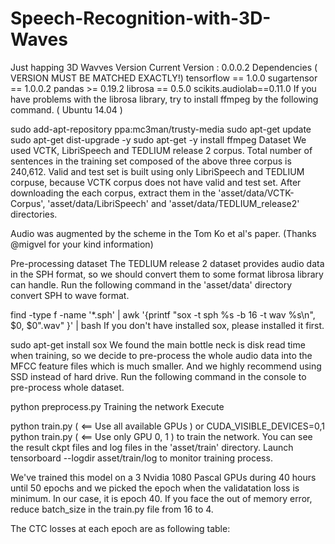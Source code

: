 # Speech-Recognition-with-3D-Waves
Just happing 3D Wavves
Version
Current Version : 0.0.0.2
Dependencies ( VERSION MUST BE MATCHED EXACTLY!)
tensorflow == 1.0.0
sugartensor == 1.0.0.2
pandas >= 0.19.2
librosa == 0.5.0
scikits.audiolab==0.11.0
If you have problems with the librosa library, try to install ffmpeg by the following command. ( Ubuntu 14.04 )


sudo add-apt-repository ppa:mc3man/trusty-media
sudo apt-get update
sudo apt-get dist-upgrade -y
sudo apt-get -y install ffmpeg
Dataset
We used VCTK, LibriSpeech and TEDLIUM release 2 corpus. Total number of sentences in the training set composed of the above three corpus is 240,612. Valid and test set is built using only LibriSpeech and TEDLIUM corpuse, because VCTK corpus does not have valid and test set. After downloading the each corpus, extract them in the 'asset/data/VCTK-Corpus', 'asset/data/LibriSpeech' and 'asset/data/TEDLIUM_release2' directories.

Audio was augmented by the scheme in the Tom Ko et al's paper. (Thanks @migvel for your kind information)

Pre-processing dataset
The TEDLIUM release 2 dataset provides audio data in the SPH format, so we should convert them to some format librosa library can handle. Run the following command in the 'asset/data' directory convert SPH to wave format.


find -type f -name '*.sph' | awk '{printf "sox -t sph %s -b 16 -t wav %s\n", $0, $0".wav" }' | bash
If you don't have installed sox, please installed it first.


sudo apt-get install sox
We found the main bottle neck is disk read time when training, so we decide to pre-process the whole audio data into the MFCC feature files which is much smaller. And we highly recommend using SSD instead of hard drive.
Run the following command in the console to pre-process whole dataset.


python preprocess.py
Training the network
Execute


python train.py ( <== Use all available GPUs )
or
CUDA_VISIBLE_DEVICES=0,1 python train.py ( <== Use only GPU 0, 1 )
to train the network. You can see the result ckpt files and log files in the 'asset/train' directory. Launch tensorboard --logdir asset/train/log to monitor training process.

We've trained this model on a 3 Nvidia 1080 Pascal GPUs during 40 hours until 50 epochs and we picked the epoch when the validatation loss is minimum. In our case, it is epoch 40. If you face the out of memory error, reduce batch_size in the train.py file from 16 to 4.

The CTC losses at each epoch are as following table:
